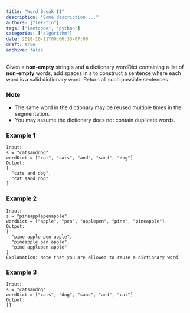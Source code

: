 ```yaml
---
title: "Word Break II"
description: "Some description ..."
authors: ["lek-tin"]
tags: ["leetcode", "python"]
categories: ["algorithm"]
date: 2018-10-11T00:00:35-07:00
draft: true
archive: false
---
```

Given a **non-empty** string s and a dictionary wordDict containing a list of **non-empty** words, add spaces in s to construct a sentence where each word is a valid dictionary word. Return all such possible sentences.

### Note
- The same word in the dictionary may be reused multiple times in the segmentation.
- You may assume the dictionary does not contain duplicate words.
### Example 1
```
Input:
s = "catsanddog"
wordDict = ["cat", "cats", "and", "sand", "dog"]
Output:
[
  "cats and dog",
  "cat sand dog"
]
```
### Example 2
```
Input:
s = "pineapplepenapple"
wordDict = ["apple", "pen", "applepen", "pine", "pineapple"]
Output:
[
  "pine apple pen apple",
  "pineapple pen apple",
  "pine applepen apple"
]
Explanation: Note that you are allowed to reuse a dictionary word.
```
### Example 3
```
Input:
s = "catsandog"
wordDict = ["cats", "dog", "sand", "and", "cat"]
Output:
[]
```